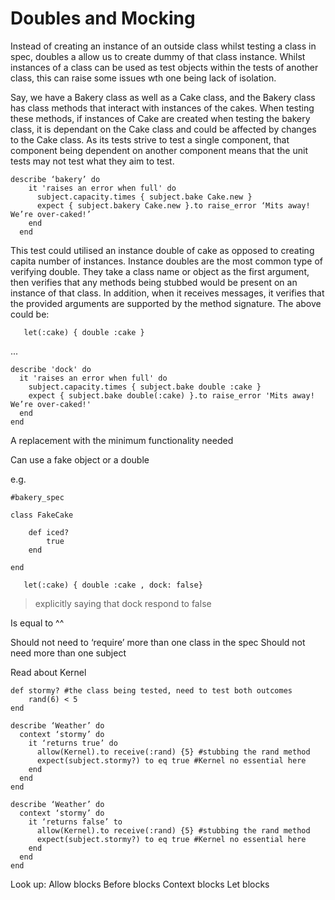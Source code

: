 # Doubles and Mocking

Instead of creating an instance of an outside class whilst testing a class in spec, doubles a allow us to create dummy of that class instance. Whilst instances of a class can be used as test objects within the tests of another class, this can raise some issues wth one being lack of isolation.

Say, we have a Bakery class as well as a Cake class, and the Bakery class has class methods that interact with instances of the cakes. When testing these methods, if instances of Cake are created when testing the bakery class, it is dependant on the Cake class and could be affected by changes to the Cake class. As its tests strive to test a single component, that component being dependent on another component means that the unit tests may not test what they aim to test.

```shell
describe ‘bakery’ do
    it 'raises an error when full' do
      subject.capacity.times { subject.bake Cake.new }
      expect { subject.bakery Cake.new }.to raise_error ‘Mits away! We’re over-caked!’
    end
  end
```

This test could utilised an instance double of cake as opposed to creating capita number of instances. Instance doubles are the most common type of verifying double. They take a class name or object as the first argument, then verifies that any methods being stubbed would be present on an instance of that class. In addition, when it receives messages, it verifies that the provided arguments are supported by the method signature. The above could be:
```shell
   let(:cake) { double :cake }
```
...
```shell
describe 'dock' do
  it 'raises an error when full' do
    subject.capacity.times { subject.bake double :cake }
    expect { subject.bake double(:cake) }.to raise_error 'Mits away! We’re over-caked!'
  end
end
```
A replacement with the minimum functionality needed


Can use a fake object or a double

e.g.

```shell
#bakery_spec

class FakeCake

	def iced?
		true
	end

end
```

```shell
   let(:cake) { double :cake , dock: false}
```
>explicitly saying that dock respond to false

Is equal to ^^

Should not need to ‘require’ more than one class in the spec
Should not need more than one subject

Read about Kernel

```shell
def stormy? #the class being tested, need to test both outcomes
	rand(6) < 5
end

describe ‘Weather’ do
  context ‘stormy’ do
    it ‘returns true’ do
      allow(Kernel).to receive(:rand) {5} #stubbing the rand method
      expect(subject.stormy?) to eq true #Kernel no essential here
    end
  end
end

describe ‘Weather’ do
  context ‘stormy’ do
    it ‘returns false’ to
      allow(Kernel).to receive(:rand) {5} #stubbing the rand method
      expect(subject.stormy?) to eq true #Kernel no essential here
    end
  end
end
```

Look up:
Allow blocks
Before blocks
Context blocks
Let blocks
